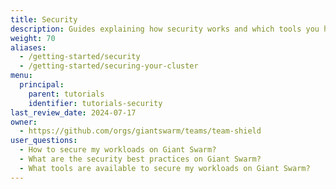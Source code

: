 ```yaml
---
title: Security
description: Guides explaining how security works and which tools you have available on the Giant Swarm platform.
weight: 70
aliases:
  - /getting-started/security
  - /getting-started/securing-your-cluster
menu:
  principal:
    parent: tutorials
    identifier: tutorials-security
last_review_date: 2024-07-17
owner:
  - https://github.com/orgs/giantswarm/teams/team-shield
user_questions:
  - How to secure my workloads on Giant Swarm?
  - What are the security best practices on Giant Swarm?
  - What tools are available to secure my workloads on Giant Swarm?
---
```

